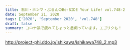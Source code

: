 ```yaml
---
title: 石川・ホンマ・ぶるんのBe-SIDE Your Life! vol.748-2
date: September 21, 2020
tags: ['2020', 'September 2020', 'vol.748']
draft: false
summary: コロナ禍で疲れてちょっと愚痴っています。エゴリクも！
---
```


http://project-phi.ddo.jp/ishikawa/ishikawa748_2.mp3
